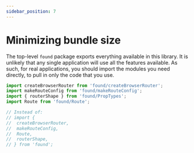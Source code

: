 ```yaml
---
sidebar_position: 7
---
```


# Minimizing bundle size

The top-level `found` package exports everything available in this library. It is unlikely that any single application will use all the features available. As such, for real applications, you should import the modules you need directly, to pull in only the code that you use.

```js
import createBrowserRouter from 'found/createBrowserRouter';
import makeRouteConfig from 'found/makeRouteConfig';
import { routerShape } from 'found/PropTypes';
import Route from 'found/Route';

// Instead of:
// import {
//  createBrowserRouter,
//  makeRouteConfig,
//  Route,
//  routerShape,
// } from 'found';
```

[build-badge]: https://img.shields.io/travis/4Catalyzer/found/master.svg
[build]: https://travis-ci.org/4Catalyzer/found
[npm-badge]: https://img.shields.io/npm/v/found.svg
[npm]: https://www.npmjs.org/package/found
